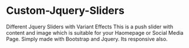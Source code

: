 # Custom-Jquery-Sliders
Different Jquery Sliders with Variant Effects
This is a push slider with content and image which is suitable for your Haomepage or Social Media Page.
Simply made with Bootstrap and Jquery.
Its responsive also.
